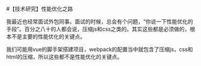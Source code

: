 #【技术研究】性能优化之路

我最近也经常面试外包同事。面试的时候，总会有个问题，“你说一下性能优化的手段”。百分之八十的人都会说，压缩js和css之类的。其实这些都是必须做的，根本不是主要的性能优化的关键点。

我们可能用vue的脚手架搭建项目，webpack的配置当中就包含了压缩js，css和html的压缩，所以这些都不是性能优化的关键点。

